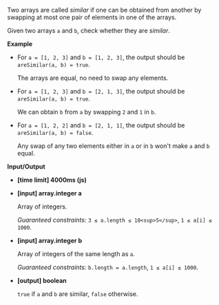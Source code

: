﻿Two arrays are called _similar_ if one can be obtained from another by swapping at most one pair of elements in one of the arrays.

Given two arrays `a` and `b`, check whether they are _similar_.

**Example**

*   For `a = [1, 2, 3]` and `b = [1, 2, 3]`, the output should be
    `areSimilar(a, b) = true`.

    The arrays are equal, no need to swap any elements.

*   For `a = [1, 2, 3]` and `b = [2, 1, 3]`, the output should be
    `areSimilar(a, b) = true`.

    We can obtain `b` from `a` by swapping `2` and `1` in `b`.

*   For `a = [1, 2, 2]` and `b = [2, 1, 1]`, the output should be
    `areSimilar(a, b) = false`.

    Any swap of any two elements either in `a` or in `b` won't make `a` and `b` equal.

**Input/Output**

*   **[time limit] 4000ms (js)**

*   **[input] array.integer a**

    Array of integers.

    _Guaranteed constraints:_
    `3 ≤ a.length ≤ 10<sup>5</sup>`,
    `1 ≤ a[i] ≤ 1000`.

*   **[input] array.integer b**

    Array of integers of the same length as `a`.

    _Guaranteed constraints:_
    `b.length = a.length`,
    `1 ≤ a[i] ≤ 1000`.

*   **[output] boolean**

    `true` if `a` and `b` are similar, `false` otherwise.